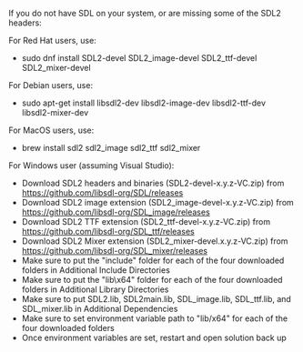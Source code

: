 If you do not have SDL on your system, or are missing some of the SDL2 headers:

For Red Hat users, use:
 - sudo dnf install SDL2-devel SDL2_image-devel SDL2_ttf-devel SDL2_mixer-devel

For Debian users, use:
 - sudo apt-get install libsdl2-dev libsdl2-image-dev libsdl2-ttf-dev libsdl2-mixer-dev

For MacOS users, use:
 - brew install sdl2 sdl2_image sdl2_ttf sdl2_mixer

For Windows user (assuming Visual Studio):
 - Download SDL2 headers and binaries (SDL2-devel-x.y.z-VC.zip) from https://github.com/libsdl-org/SDL/releases
 - Download SDL2 image extension (SDL2_image-devel-x.y.z-VC.zip) from https://github.com/libsdl-org/SDL_image/releases
 - Download SDL2 TTF extension (SDL2_ttf-devel-x.y.z-VC.zip) from https://github.com/libsdl-org/SDL_ttf/releases
 - Download SDL2 Mixer extension (SDL2_mixer-devel.x.y.z-VC.zip) from https://github.com/libsdl-org/SDL_mixer/releases
 - Make sure to put the "include" folder for each of the four downloaded folders in Additional Include Directories
 - Make sure to put the "lib\x64" folder for each of the four downloaded folders in Additional Library Directories
 - Make sure to put SDL2.lib, SDL2main.lib, SDL_image.lib, SDL_ttf.lib, and SDL_mixer.lib in Additional Dependencies
 - Make sure to set environment variable path to "lib/x64" for each of the four downloaded folders
 - Once environment variables are set, restart and open solution back up
